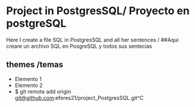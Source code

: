 Project  in PostgresSQL/ Proyecto en postgreSQL
==========

Here I create a file SQL in  PostgresSQL  and all  her sentences 
/
##Aqui creare un archivo SQL en PosgreSQL y todos sus sentecias 


themes /temas
--------------------



+ Elemento 1
+ Elemento 2
+ $ git remote add origin git@github.com:eferes21/project_PostgresSQL.git^C
 
